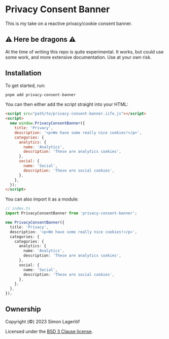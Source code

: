 Privacy Consent Banner
======================

This is my take on a reactive privacy/cookie consent banner.


⚠️ Here be dragons ⚠️
----------------------

At the time of writing this repo is quite experimental. It works, but could use some work, and more extensive documentation. Use at your own risk.


Installation
------------

To get started, run:

```bash
pnpm add privacy-consent-banner
```

You can then either add the script straight into your HTML:

```html
<script src="path/to/privacy-consent-banner.iife.js"></script>
<script>
  new window.PrivacyConsentBanner({
    title: 'Privacy',
    description: '<p>We have some really nice cookies!</p>',
    categories: {
      analytics: {
        name: 'Analytics',
        description: 'These are analytics cookies',
      },
      social: {
        name: 'Social',
        description: 'These are social cookies',
      },
    },
  });
</script>
```

You can also import it as a module:

```typescript
// index.ts
import PrivacyConsentBanner from 'privacy-consent-banner';

new PrivacyConsentBanner({
  title: 'Privacy',
  description: '<p>We have some really nice cookies!</p>',
  categories: {
    categories: {
      analytics: {
        name: 'Analytics',
        description: 'These are analytics cookies',
      },
      social: {
        name: 'Social',
        description: 'These are social cookies',
      },
    },
  },
});
```


Ownership
---------

Copyright (©) 2023 Simon Lagerlöf

Licensed under the [BSD 3 Clause license](./LICENSE).